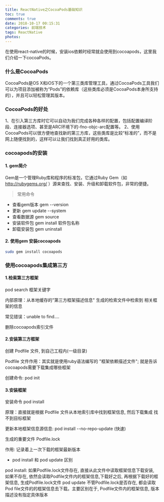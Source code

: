```yaml
---
title: ReactNative之CocoaPods基础知识
toc: true
comments: true
date: 2018-10-17 00:15:31
categories: 前端技术
tags: ReactNative
photos:
---
```


在使用react-native的时候，安装ios依赖时经常就会使用到cocoapods，这里我们介绍一下cocoaPods。

<!--more-->

### 什么是CocoaPods

CocoaPods是OS X和iOS下的一个第三类库管理工具，通过CocoaPods工具我们可以为项目添加被称为“Pods”的依赖库（这些类库必须是CocoaPods本身所支持的），并且可以轻松管理其版本。

### CocoaPods的好处

1、在引入第三方库时它可以自动为我们完成各种各样的配置，包括配置编译阶段、连接器选项、甚至是ARC环境下的-fno-objc-arc配置等。
2、使用CocoaPods可以很方便地查找新的第三方库，这些类库是比较“标准的”，而不是网上随便找到的，这样可以让我们找到真正好用的类库。

### cocoapods的安装

#### 1. gem简介

Gem是一个管理Ruby库和程序的标准包，它通过Ruby Gem（如 http://rubygems.org/ ）源来查找、安装、升级和卸载软件包，非常的便捷。

> 常用命令

* 查看gem版本 gem --version
* 更新 gem update --system
* 查看数据源 gem source
* 安装软件包 gem install 软件包名称
* 卸载安装包 gem uninstall


#### 2. 使用gem 安装cocoapods

```bash
sudo gem install cocoapods
```

### 使用cocoapods集成第三方

#### 1.检索第三方框架

pod search 框架关键字

内部原理：从本地缓存的"第三方框架描述信息" 生成的检索文件中检索到 相关框架的信息

常见错误：unable to find....

删除cocoapods索引文件


#### 2.安装第三方框架

创建 Podfile 文件, 到自己工程内(一级目录)

Podfile 文件作用：其实就是使用ruby语法编写的 "框架依赖描述文件"; 就是告诉cocoapods需要下载集成哪些框架

创建命令: pod init


#### 3.安装框架

安装命令 pod install

原理：直接就是根据 Podfile 文件从本地索引库中找到框架信息, 然后下载集成
找不到目标框架

更新本地框架信息源信息: pod install --no-repo-update  (快速)

生成的重要文件 Podfile.lock

作用: 记录着上一次下载的框架最新版本


* pod install 和 pod update 区别

pod install: 如果Podfile.lock文件存在, 直接从此文件中读取框架信息下载安装, 如果不存在, 依然会读取Podfile文件内的框架信息,下载好之后, 再根据下载好的框架信息, 生成Podfile.lock文件
pod update 不管Podfile.lock是否存在, 都会读取Pod file文件的的框架信息去下载。主要区别在于, Podfile文件内的框架信息, 版本描述没有指定具体版本




